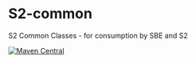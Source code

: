 # S2-common
S2 Common Classes - for consumption by SBE and S2

[![Maven Central](https://img.shields.io/maven-central/v/org.symphonyoss/symphonyoss.svg?maxAge=2592000)](http://search.maven.org/#artifactdetails%7Corg.symphonyoss.s2%S2-common%7C2%7Cpom)
